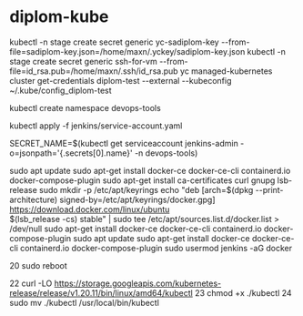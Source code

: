 # diplom-kube

kubectl -n stage create secret generic yc-sadiplom-key --from-file=sadiplom-key.json=/home/maxn/.yckey/sadiplom-key.json
 kubectl -n stage create secret generic ssh-for-vm --from-file=id_rsa.pub=/home/maxn/.ssh/id_rsa.pub
yc managed-kubernetes cluster get-credentials diplom-test --external --kubeconfig ~/.kube/config_diplom-test

kubectl create namespace devops-tools

kubectl apply -f jenkins/service-account.yaml

SECRET_NAME=$(kubectl get serviceaccount jenkins-admin  -o=jsonpath='{.secrets[0].name}' -n devops-tools)


 sudo apt update
      sudo apt-get install docker-ce docker-ce-cli containerd.io docker-compose-plugin
      sudo apt-get install     ca-certificates     curl     gnupg     lsb-release
      sudo mkdir -p /etc/apt/keyrings
      echo   "deb [arch=$(dpkg --print-architecture) signed-by=/etc/apt/keyrings/docker.gpg] https://download.docker.com/linux/ubuntu \
       $(lsb_release -cs) stable" | sudo tee /etc/apt/sources.list.d/docker.list > /dev/null
     sudo apt-get install docker-ce docker-ce-cli containerd.io docker-compose-plugin
     sudo apt update
    sudo apt-get install docker-ce docker-ce-cli containerd.io docker-compose-plugin
     sudo usermod jenkins -aG docker
   
   20  sudo reboot
   
   22  curl -LO https://storage.googleapis.com/kubernetes-release/release/v1.20.11/bin/linux/amd64/kubectl
   23  chmod +x ./kubectl
   24  sudo mv ./kubectl /usr/local/bin/kubectl
   
  
